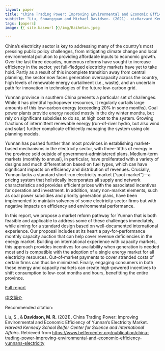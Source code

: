```yaml
---
layout: paper
title: "China Trading Power: Improving Environmental and Economic Efficiency of Yunnan’s Electricity Market"
subtitle: "Liu, Shuangquan and Michael Davidson. (2021). <i>Harvard Kennedy School Belfer Center for Science and International Affairs</i>."
tags: [papers]
image: {{ site.baseurl }}/img/Baihetan.jpeg

---
```


China’s electricity sector is key to addressing many of the country’s most pressing public policy challenges, from mitigating climate change and local environmental pollution to providing affordable inputs to economic growth. Over the last three decades, numerous reforms have sought to increase efficiency in the sector, yet full-fledged electricity markets have yet to take hold. Partly as a result of this incomplete transition away from central planning, the sector now faces generation overcapacity across the country, high levels of renewable energy curtailment (i.e., waste), and an uncertain path for innovation in technologies of the future low-carbon grid.

Yunnan province in southern China presents a particular set of challenges. While it has plentiful hydropower resources, it regularly curtails large amounts of this low-carbon energy (exceeding 20% in some months). Coal power plants provide energy needed mostly in the dry winter months, but rely on significant subsidies to do so, at high cost to the system. Growing fractions of intermittent renewable energy (run-of-river hydro, but also wind and solar) further complicate efficiently managing the system using old planning models.

Yunnan has pushed further than most provinces in establishing market-based mechanisms in the electricity sector, with three-fifths of energy in the province sold outside of government-administered plans. Medium-term markets (monthly to annual), in particular, have proliferated with a variety of designs and much differentiation based on fuel types, which can have significant impacts on efficiency and distribution of revenues. Crucially, Yunnan lacks a standard short-run electricity market (“spot market”)—a pricing system that holistically incorporates all supply and network characteristics and provides efficient prices with the associated incentives for operation and investment. In addition, many non-market elements, such as coal power subsidies and priority generation plans, have been implemented to maintain solvency of some electricity sector firms but with negative impacts on efficiency and environmental performance.

In this report, we propose a market reform pathway for Yunnan that is both feasible and applicable to address some of these challenges immediately, while aiming for a standard design based on well-documented international experience. Our proposal includes at its heart a pay-for-performance monthly capacity auction that can help cover revenue deficiencies in the energy market. Building on international experience with capacity markets, this approach provides incentives for availability when generation is needed most and is compatible with the adoption of a single energy market for all electricity resources. Out-of-market payments to cover stranded costs of certain firms can thus be minimized. Finally, engaging consumers in both these energy and capacity markets can create high-powered incentives to shift consumption to low-cost months and hours, benefitting the entire province.


[Full report](https://www.belfercenter.org/publication/china-trading-power-improving-environmental-and-economic-efficiency-yunnans-electricity)

[中文简介](/2021-03-18-china-trading-power-yunnan-electricity-market-cn/)


Recommended citation:

Liu, S., & **Davidson, M. R.** (2021). China Trading Power: Improving Environmental and Economic Efficiency of Yunnan’s Electricity Market. _Harvard Kennedy School Belfer Center for Science and International Affairs_. Retrieved from https://www.belfercenter.org/publication/china-trading-power-improving-environmental-and-economic-efficiency-yunnans-electricity



